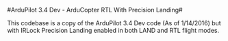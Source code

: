 #ArduPilot 3.4 Dev - ArduCopter RTL With Precision Landing#

This codebase is a copy of the ArduPilot 3.4 Dev code (As of 1/14/2016) but with IRLock Precision Landing enabled in both LAND and RTL flight modes.